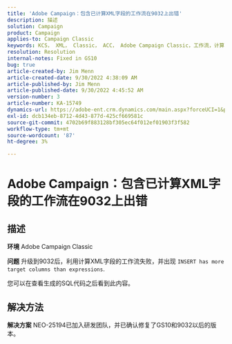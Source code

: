 ```yaml
---
title: 'Adobe Campaign：包含已计算XML字段的工作流在9032上出错'
description: 描述
solution: Campaign
product: Campaign
applies-to: Campaign Classic
keywords: KCS， XML， Classic， ACC， Adobe Campaign Classic，工作流，计算的XML字段，错误， 9032
resolution: Resolution
internal-notes: Fixed in GS10
bug: true
article-created-by: Jim Menn
article-created-date: 9/30/2022 4:38:09 AM
article-published-by: Jim Menn
article-published-date: 9/30/2022 4:45:52 AM
version-number: 3
article-number: KA-15749
dynamics-url: https://adobe-ent.crm.dynamics.com/main.aspx?forceUCI=1&pagetype=entityrecord&etn=knowledgearticle&id=26d44eae-7940-ed11-9db1-0022480866ad
exl-id: dcb134eb-8712-4d43-877d-425cf669581c
source-git-commit: 4702b69f883128bf305ec64f012ef01903f3f582
workflow-type: tm+mt
source-wordcount: '87'
ht-degree: 3%

---
```


# Adobe Campaign：包含已计算XML字段的工作流在9032上出错

## 描述


<b>环境</b>
Adobe Campaign Classic

<b>问题</b>
升级到9032后，利用计算XML字段的工作流失败，并出现 `INSERT has more target columns than expressions`.

您可以在查看生成的SQL代码之后看到此内容。




## 解决方法


<b>解决方案</b>
NEO-25194已加入研发团队，并已确认修复了GS10和9032以后的版本。
